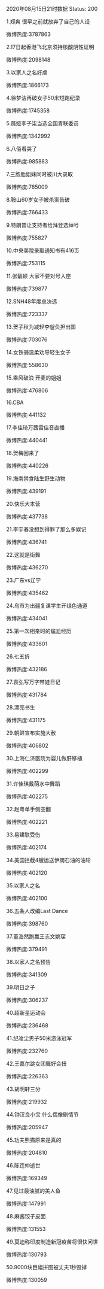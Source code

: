 2020年08月15日21时数据
Status: 200

1.郑爽 很早之前就放弃了自己的人设

微博热度:3787863

2.17日起香港飞北京须持核酸阴性证明

微博热度:2098148

3.以家人之名好虐

微博热度:1866173

4.徐梦洁再破女子50米短跑纪录

微博热度:1745358

5.薇娅李子柒当选全国青联委员

微博热度:1342992

6.八佰看哭了

微博热度:985883

7.三胞胎姐妹同时被川大录取

微博热度:785009

8.鞍山60岁女子被杀案告破

微博热度:766433

9.特朗普让支持者给拜登选绰号

微博热度:755827

10.中央美院录取通知书有416页

微博热度:753115

11.张靓颖 大家不要对号入座

微博热度:739877

12.SNH48年度总决选

微博热度:723337

13.贺子秋为减轻李爸负担出国

微博热度:703076

14.女铁骑温柔劝导轻生女子

微博热度:558630

15.乘风破浪 开麦的姐姐

微博热度:476806

16.CBA

微博热度:441132

17.李佳琦万茜雷佳音直播

微博热度:440441

18.贺梅回来了

微博热度:440226

19.海南禁食陆生野生动物

微博热度:439191

20.快乐大本营

微博热度:437738

21.李宇春没想到得罪了那么多娱记

微博热度:436741

22.这就是街舞

微博热度:436270

23.广东vs辽宁

微博热度:435462

24.乌市为出疆复课学生开绿色通道

微博热度:434041

25.第一次相亲时的尴尬经历

微博热度:433601

26.七五折

微博热度:432186

27.袁弘写万字带娃日记

微博热度:431784

28.漂亮书生

微博热度:431175

29.朝鲜宣布实施大赦

微博热度:406802

30.上海仁济医院为婴儿做肝移植

微博热度:402299

31.许佳琪戴萌水中舞蹈

微博热度:402275

32.赵粤单手侧空翻

微博热度:402221

33.易建联受伤

微博热度:402174

34.美国拦截4艘运送伊朗石油的油轮

微博热度:402120

35.以家人之名

微博热度:402100

36.五条人改编Last Dance

微博热度:398760

37.董浩然跑赢王志文姚琛

微博热度:379491

38.以家人之名预告

微博热度:341309

39.明日之子

微博热度:306237

40.超新星运动会

微博热度:236468

41.纪凌尘男子50米游泳冠军

微博热度:232760

42.王嘉尔跳女团舞好会扭

微博热度:226363

43.胡明轩三分

微博热度:219932

44.钟汉良小宝 什么偶像剧情节

微博热度:205947

45.功夫熊猫原来是真的

微博热度:204810

46.陈连仲逝世

微博热度:169349

47.见过最油腻的美人鱼

微博热度:147991

48.麻酱饺子皮面

微博热度:131553

49.莫迪称印度制造新冠疫苗将很快问世

微博热度:130793

50.9000块巨幅拼图被丈夫1秒毁掉

微博热度:130059

